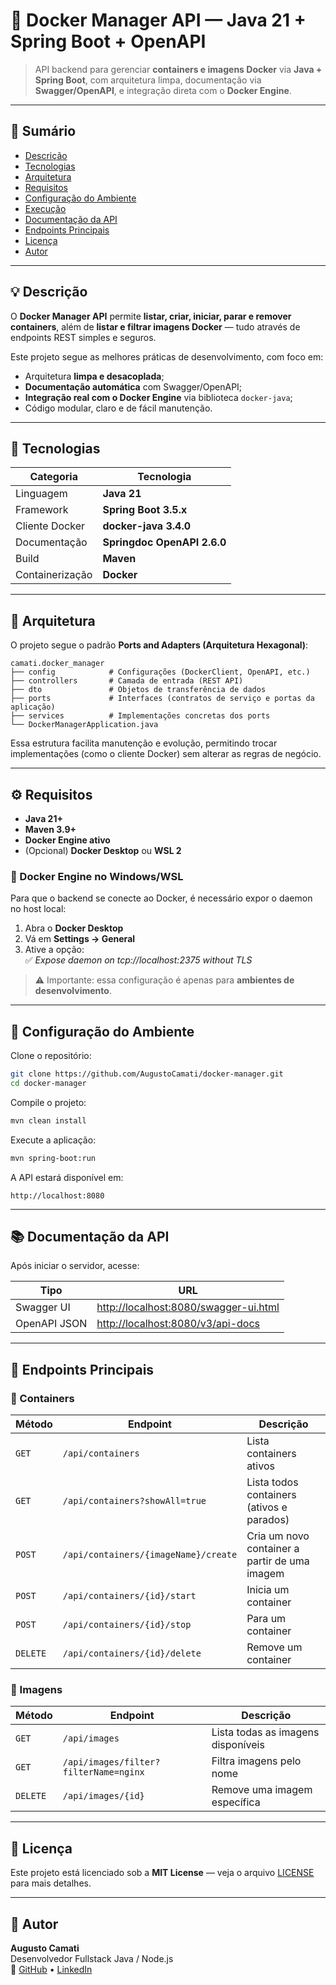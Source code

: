 # 🐳 Docker Manager API — Java 21 + Spring Boot + OpenAPI

> API backend para gerenciar **containers e imagens Docker** via **Java + Spring Boot**, com arquitetura limpa, documentação via **Swagger/OpenAPI**, e integração direta com o **Docker Engine**.

---

## 📘 Sumário

- [Descrição](#-descrição)
- [Tecnologias](#-tecnologias)
- [Arquitetura](#-arquitetura)
- [Requisitos](#-requisitos)
- [Configuração do Ambiente](#-configuração-do-ambiente)
- [Execução](#-execução)
- [Documentação da API](#-documentação-da-api)
- [Endpoints Principais](#-endpoints-principais)
- [Licença](#-licença)
- [Autor](#-autor)

---

## 💡 Descrição

O **Docker Manager API** permite **listar, criar, iniciar, parar e remover containers**, além de **listar e filtrar imagens Docker** — tudo através de endpoints REST simples e seguros.

Este projeto segue as melhores práticas de desenvolvimento, com foco em:
- Arquitetura **limpa e desacoplada**;
- **Documentação automática** com Swagger/OpenAPI;
- **Integração real com o Docker Engine** via biblioteca `docker-java`;
- Código modular, claro e de fácil manutenção.

---

## 🧰 Tecnologias

| Categoria | Tecnologia |
|------------|-------------|
| Linguagem | **Java 21** |
| Framework | **Spring Boot 3.5.x** |
| Cliente Docker | **docker-java 3.4.0** |
| Documentação | **Springdoc OpenAPI 2.6.0** |
| Build | **Maven** |
| Containerização | **Docker** |

---

## 🧱 Arquitetura

O projeto segue o padrão **Ports and Adapters (Arquitetura Hexagonal)**:

```
camati.docker_manager
├── config            # Configurações (DockerClient, OpenAPI, etc.)
├── controllers       # Camada de entrada (REST API)
├── dto               # Objetos de transferência de dados
├── ports             # Interfaces (contratos de serviço e portas da aplicação)
├── services          # Implementações concretas dos ports
└── DockerManagerApplication.java
```

Essa estrutura facilita manutenção e evolução, permitindo trocar implementações (como o cliente Docker) sem alterar as regras de negócio.

---

## ⚙️ Requisitos

- **Java 21+**
- **Maven 3.9+**
- **Docker Engine ativo**
- (Opcional) **Docker Desktop** ou **WSL 2**

### 🔧 Docker Engine no Windows/WSL

Para que o backend se conecte ao Docker, é necessário expor o daemon no host local:

1. Abra o **Docker Desktop**
2. Vá em **Settings → General**
3. Ative a opção:  
   ✅ *Expose daemon on tcp://localhost:2375 without TLS*

> ⚠️ Importante: essa configuração é apenas para **ambientes de desenvolvimento**.

---

## 🧩 Configuração do Ambiente

Clone o repositório:

```bash
git clone https://github.com/AugustoCamati/docker-manager.git
cd docker-manager
```

Compile o projeto:

```bash
mvn clean install
```

Execute a aplicação:

```bash
mvn spring-boot:run
```

A API estará disponível em:
```
http://localhost:8080
```

---

## 📚 Documentação da API

Após iniciar o servidor, acesse:

| Tipo | URL |
|------|-----|
| Swagger UI | [http://localhost:8080/swagger-ui.html](http://localhost:8080/swagger-ui.html) |
| OpenAPI JSON | [http://localhost:8080/v3/api-docs](http://localhost:8080/v3/api-docs) |

---

## 🔌 Endpoints Principais

### 🐋 Containers

| Método | Endpoint | Descrição |
|--------|-----------|------------|
| `GET` | `/api/containers` | Lista containers ativos |
| `GET` | `/api/containers?showAll=true` | Lista todos containers (ativos e parados) |
| `POST` | `/api/containers/{imageName}/create` | Cria um novo container a partir de uma imagem |
| `POST` | `/api/containers/{id}/start` | Inicia um container |
| `POST` | `/api/containers/{id}/stop` | Para um container |
| `DELETE` | `/api/containers/{id}/delete` | Remove um container |

### 🧱 Imagens

| Método | Endpoint | Descrição |
|--------|-----------|------------|
| `GET` | `/api/images` | Lista todas as imagens disponíveis |
| `GET` | `/api/images/filter?filterName=nginx` | Filtra imagens pelo nome |
| `DELETE` | `/api/images/{id}` | Remove uma imagem específica |

---

## 🧾 Licença

Este projeto está licenciado sob a **MIT License** — veja o arquivo [LICENSE](LICENSE) para mais detalhes.

---

## 💚 Autor

**Augusto Camati**  
Desenvolvedor Fullstack Java / Node.js  
🔗 [GitHub](https://github.com/augustoCamati) • [LinkedIn](https://linkedin.com/in/augustocamati)

